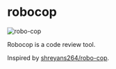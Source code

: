 # robocop

![robo-cop](https://avatars3.githubusercontent.com/u/12710934?v=3&s=460)

Robocop is a code review tool.

Inspired by [shreyans264/robo-cop](https://github.com/shreyans264/robo-cop).

